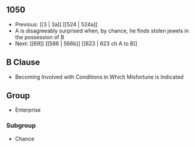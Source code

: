 ## 1050
- Previous: [[3 | 3a]] [[524 | 524a]] 
- A is disagreeably surprised when, by chance, he finds stolen jewels in the possession of B
- Next: [[69]] [[566 | 566b]] [[623 | 623 ch A to B]] 

## B Clause
- Becoming Involved with Conditions in Which Misfortune is Indicated

## Group
- Enterprise

### Subgroup
- Chance

